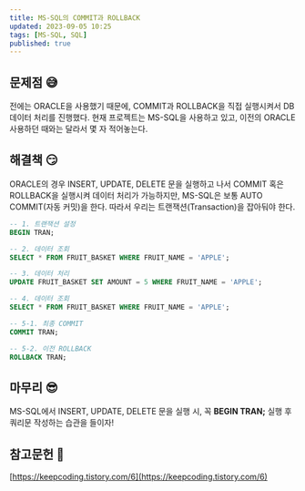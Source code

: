 ```yaml
---
title: MS-SQL의 COMMIT과 ROLLBACK
updated: 2023-09-05 10:25
tags: [MS-SQL, SQL]
published: true
---
```


## 문제점 &#128517;
전에는 ORACLE을 사용했기 때문에, COMMIT과 ROLLBACK을 직접 실행시켜서 DB 데이터 처리를 진행했다. 현재 프로젝트는 MS-SQL을 사용하고 있고, 이전의 ORACLE 사용하던 때와는 달라서 몇 자 적어놓는다.



## 해결책 &#128527;
ORACLE의 경우 INSERT, UPDATE, DELETE 문을 실행하고 나서 COMMIT 혹은 ROLLBACK을 실행시켜 데이터 처리가 가능하지만, MS-SQL은 보통 AUTO COMMIT(자동 커밋)을 한다. 따라서 우리는 트랜잭션(Transaction)을 잡아둬야 한다.
```SQL
-- 1. 트랜잭션 설정
BEGIN TRAN;

-- 2. 데이터 조회
SELECT * FROM FRUIT_BASKET WHERE FRUIT_NAME = 'APPLE';

-- 3. 데이터 처리
UPDATE FRUIT_BASKET SET AMOUNT = 5 WHERE FRUIT_NAME = 'APPLE';

-- 4. 데이터 조회
SELECT * FROM FRUIT_BASKET WHERE FRUIT_NAME = 'APPLE';

-- 5-1. 최종 COMMIT
COMMIT TRAN;

-- 5-2. 이전 ROLLBACK
ROLLBACK TRAN;
```



## 마무리 &#128526;
MS-SQL에서 INSERT, UPDATE, DELETE 문을 실행 시, 꼭 **BEGIN TRAN;** 실행 후 쿼리문 작성하는 습관을 들이자!



## 참고문헌 &#128221;
[https://keepcoding.tistory.com/6](https://keepcoding.tistory.com/6)
